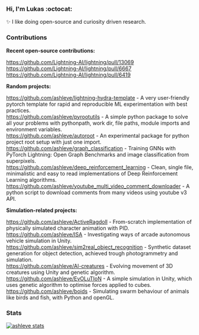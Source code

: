 ### Hi, I'm Lukas :octocat:
:sparkles: I like doing open-source and curiosity driven research.

<!-- 
- 🌱 Currently learning: Geometric Deep Learning, Deep Reinforcement Learning.
- 💬 Feel free to make issues on my repos about anything! I'm happy to help.
 -->
 
### Contributions

**Recent open-source contributions:**

https://github.com/Lightning-AI/lightning/pull/13069 <br>
https://github.com/Lightning-AI/lightning/pull/6667 <br>
https://github.com/Lightning-AI/lightning/pull/6419 <br>

**Random projects:**

https://github.com/ashleve/lightning-hydra-template - A very user-friendly pytorch template for rapid and reproducible ML experimentation with best practices. <br>
https://github.com/ashleve/pyrootutils - A simple python package to solve all your problems with pythonpath, work dir, file paths, module imports and environment variables. <br>
https://github.com/ashleve/autoroot - An experimental package for python project root setup with just one import. <br>
https://github.com/ashleve/graph_classification - Training GNNs with PyTorch Lightning: Open Graph Benchmarks and image classification from superpixels. <br>
https://github.com/ashleve/deep_reinforcement_learning - Clean, single file, minimalistic and easy to read implementations of Deep Reinforcement Learning algorithms. <br>
https://github.com/ashleve/youtube_multi_video_comment_downloader - A python script to download comments from many videos using youtube v3 API. <br>

**Simulation-related projects:**

https://github.com/ashleve/ActiveRagdoll - From-scratch implementation of physically simulated character animation with PID. <br>
https://github.com/ashleve/ISA - Investigating ways of arcade autonomous vehicle simulation in Unity. <br>
https://github.com/ashleve/sim2real_object_recognition - Synthetic dataset generation for object detection, achieved trough photogrammetry and simulation. <br>
https://github.com/ashleve/AI-creatures - Evolving movement of 3D creatures using Unity and genetic algorithm. <br>
https://github.com/ashleve/EvOLuTIoN - A simple simulation in Unity, which uses genetic algorithm to optimise forces applied to cubes. <br>
https://github.com/ashleve/boids - Simulating swarm behaviour of animals like birds and fish, with Python and openGL. <br>

### Stats
  
[![ashleve stats](https://github-readme-stats.vercel.app/api?username=ashleve&theme=radical&count_private=true&include_all_commits=true&show_icons=true&include_all_commits=true&custom_title=ashleve's%20%GitHub%20%Stats)](https://github.com/anuraghazra/github-readme-stats)
  
<!-- 
![visitors](https://visitor-badge.laobi.icu/badge?page_id=hobogalaxy.hobogalaxy) 
-->
